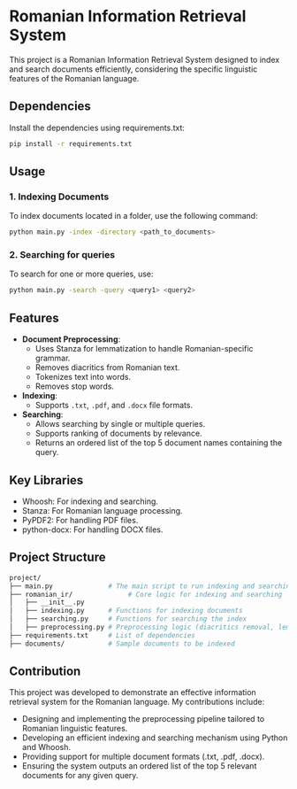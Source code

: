 # Romanian Information Retrieval System

This project is a Romanian Information Retrieval System designed to index and search documents efficiently, considering the specific linguistic features of the Romanian language.

## **Dependencies**
Install the dependencies using requirements.txt:
```bash
pip install -r requirements.txt
```

## **Usage**
### **1. Indexing Documents**
To index documents located in a folder, use the following command:
```bash
python main.py -index -directory <path_to_documents>
```

### **2. Searching for queries**
To search for one or more queries, use:
```bash
python main.py -search -query <query1> <query2>
```

## **Features**
- **Document Preprocessing**:
  - Uses Stanza for lemmatization to handle Romanian-specific grammar.
  - Removes diacritics from Romanian text.
  - Tokenizes text into words.
  - Removes stop words.
- **Indexing**:
  - Supports `.txt`, `.pdf`, and `.docx` file formats.
- **Searching**:
  - Allows searching by single or multiple queries.
  - Supports ranking of documents by relevance.
  - Returns an ordered list of the top 5 document names containing the query.
 
## Key Libraries
  - Whoosh: For indexing and searching.
  - Stanza: For Romanian language processing.
  - PyPDF2: For handling PDF files.
  - python-docx: For handling DOCX files.

## **Project Structure**
```bash
project/
├── main.py              # The main script to run indexing and searching
├── romanian_ir/              # Core logic for indexing and searching
│   ├── __init__.py
│   ├── indexing.py      # Functions for indexing documents
│   ├── searching.py     # Functions for searching the index
│   ├── preprocessing.py # Preprocessing logic (diacritics removal, lemmatization, etc.)
├── requirements.txt     # List of dependencies
├── documents/           # Sample documents to be indexed
```

## **Contribution**
This project was developed to demonstrate an effective information retrieval system for the Romanian language. My contributions include:

  - Designing and implementing the preprocessing pipeline tailored to Romanian linguistic features.
  - Developing an efficient indexing and searching mechanism using Python and Whoosh.
  - Providing support for multiple document formats (.txt, .pdf, .docx).
  - Ensuring the system outputs an ordered list of the top 5 relevant documents for any given query.
